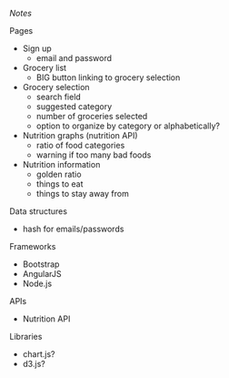 *Notes*

Pages
- Sign up
	- email and password
- Grocery list
	- BIG button linking to grocery selection
- Grocery selection
	- search field
	- suggested category
	- number of groceries selected
	- option to organize by category or alphabetically?
- Nutrition graphs (nutrition API)
	- ratio of food categories
	- warning if too many bad foods
- Nutrition information
	- golden ratio
	- things to eat
	- things to stay away from

Data structures
- hash for emails/passwords

Frameworks
- Bootstrap
- AngularJS
- Node.js

APIs
- Nutrition API

Libraries
- chart.js?
- d3.js?
